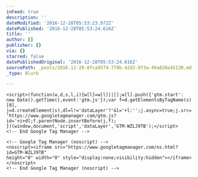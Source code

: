 ```yaml
---
inFeed: true
description: ''
dateModified: '2016-12-28T05:53:23.972Z'
datePublished: '2016-12-28T05:53:24.616Z'
title: ''
author: []
publisher: {}
via: {}
starred: false
datePublishedOriginal: '2016-12-28T05:53:24.616Z'
sourcePath: _posts/2016-12-28-8fca9374-779b-42d3-9f3a-49a820a45130.md
_type: Blurb

---
```

<!-- Google Tag Manager -->
    <script>(function(w,d,s,l,i){w[l]=w[l]||[];w[l].push({'gtm.start':
    new Date().getTime(),event:'gtm.js'});var f=d.getElementsByTagName(s)[0],
    j=d.createElement(s),dl=l!='dataLayer'?'&l='+l:'';j.async=true;j.src=
    'https://www.googletagmanager.com/gtm.js?id='+i+dl;f.parentNode.insertBefore(j,f);
    })(window,document,'script','dataLayer','GTM-WZLJ9TB');</script>
    <!-- End Google Tag Manager -->

    <!-- Google Tag Manager (noscript) -->
    <noscript><iframe src="https://www.googletagmanager.com/ns.html?id=GTM-WZLJ9TB"
    height="0" width="0" style="display:none;visibility:hidden"></iframe></noscript>
    <!-- End Google Tag Manager (noscript) -->